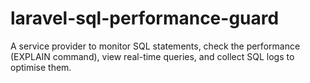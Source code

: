 # laravel-sql-performance-guard
A service provider to monitor SQL statements, check the performance (EXPLAIN command), view real-time queries, and collect SQL logs to optimise them.
